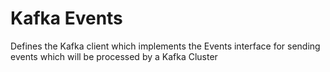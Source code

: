 # Kafka Events 

Defines the Kafka client which implements the Events interface 
for sending events which will be processed by a Kafka Cluster
